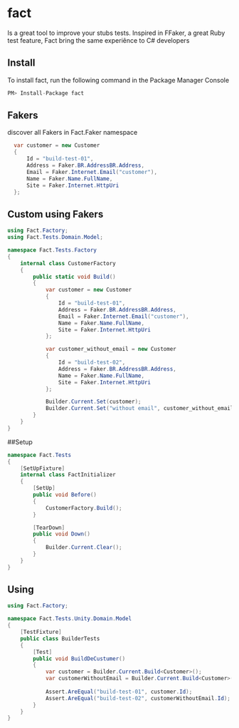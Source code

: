 # fact
Is a great tool to improve your stubs tests. Inspired in FFaker, a great Ruby test feature, Fact bring the same experiênce to C# developers

## Install
To install fact, run the following command in the Package Manager Console
```csharp
PM> Install-Package fact
```

## Fakers
discover all Fakers in Fact.Faker namespace

```csharp
  var customer = new Customer
  {
      Id = "build-test-01",
      Address = Faker.BR.AddressBR.Address,
      Email = Faker.Internet.Email("customer"),
      Name = Faker.Name.FullName,
      Site = Faker.Internet.HttpUri
  };
```

## Custom using Fakers
````csharp
using Fact.Factory;
using Fact.Tests.Domain.Model;

namespace Fact.Tests.Factory
{
    internal class CustomerFactory
    {
        public static void Build()
        {
            var customer = new Customer
            {
                Id = "build-test-01",
                Address = Faker.BR.AddressBR.Address,
                Email = Faker.Internet.Email("customer"),
                Name = Faker.Name.FullName,
                Site = Faker.Internet.HttpUri
            };

            var customer_without_email = new Customer
            {
                Id = "build-test-02",
                Address = Faker.BR.AddressBR.Address,
                Name = Faker.Name.FullName,
                Site = Faker.Internet.HttpUri
            };

            Builder.Current.Set(customer);
            Builder.Current.Set("without email", customer_without_email);
        }
    }
}
````


##Setup 
````csharp
namespace Fact.Tests
{
    [SetUpFixture]
    internal class FactInitializer
    {
        [SetUp]
        public void Before()
        {
            CustomerFactory.Build();
        }

        [TearDown]
        public void Down()
        {
            Builder.Current.Clear();
        }
    }
}
````

## Using
````csharp
using Fact.Factory;

namespace Fact.Tests.Unity.Domain.Model
{
    [TestFixture]
    public class BuilderTests
    {
        [Test]
        public void BuildDeCustumer()
        {
            var customer = Builder.Current.Build<Customer>();
            var customerWithoutEmail = Builder.Current.Build<Customer>("without email");
            
            Assert.AreEqual("build-test-01", customer.Id);
            Assert.AreEqual("build-test-02", customerWithoutEmail.Id);
        }
    }
}
````

